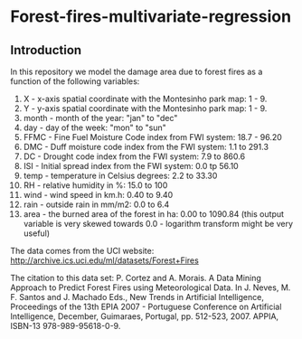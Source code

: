 Forest-fires-multivariate-regression
====================================

Introduction
------------

In this repository we model the damage area due to forest fires as a function of the following variables:   
1. X - x-axis spatial coordinate with the Montesinho park map: 1 - 9.   
2. Y - y-axis spatial coordinate with the Montesinho park map: 1 - 9.   
3. month - month of the year: "jan" to "dec"  
4. day - day of the week: "mon" to "sun"  
5. FFMC - Fine Fuel Moisture Code index from FWI system: 18.7 - 96.20  
6. DMC - Duff moisture code index from the FWI system: 1.1 to 291.3  
7. DC - Drought code index from the FWI system: 7.9 to 860.6  
8. ISI - Initial spread index from the FWI system: 0.0 tp 56.10  
9. temp - temperature in Celsius degrees: 2.2 to 33.30  
10. RH - relative humidity in %: 15.0 to 100   
11. wind - wind speed in km.h: 0.40 to 9.40   
12. rain - outside rain in mm/m2: 0.0 to 6.4   
13. area - the burned area of the forest in ha: 0.00 to 1090.84 (this output variable is very skewed towards 0.0 - logarithm transform might be very useful)  

The data comes from the UCI website: 
    http://archive.ics.uci.edu/ml/datasets/Forest+Fires
    
The citation to this data set:
P. Cortez and A. Morais. A Data Mining Approach to Predict Forest Fires using Meteorological Data. 
In J. Neves, M. F. Santos and J. Machado Eds., New Trends in Artificial Intelligence, 
Proceedings of the 13th EPIA 2007 - Portuguese Conference on Artificial Intelligence, December, 
Guimaraes, Portugal, pp. 512-523, 2007. APPIA, ISBN-13 978-989-95618-0-9.
